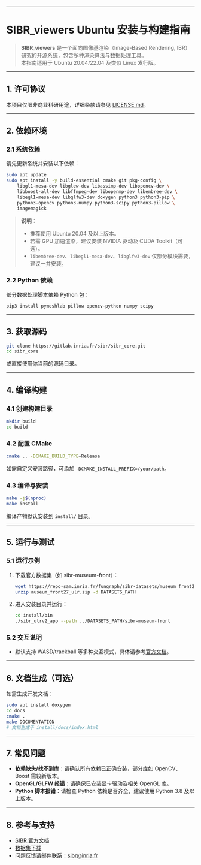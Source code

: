 

---

# SIBR_viewers Ubuntu 安装与构建指南

> **SIBR_viewers** 是一个面向图像基渲染（Image-Based Rendering, IBR）研究的开源系统，包含多种渲染算法与数据处理工具。  
> 本指南适用于 Ubuntu 20.04/22.04 及类似 Linux 发行版。

---

## 1. 许可协议

本项目仅限非商业科研用途，详细条款请参见 [LICENSE.md](./LICENSE.md)。

---

## 2. 依赖环境

### 2.1 系统依赖

请先更新系统并安装以下依赖：

```bash
sudo apt update
sudo apt install -y build-essential cmake git pkg-config \
    libgl1-mesa-dev libglew-dev libassimp-dev libopencv-dev \
    libboost-all-dev libffmpeg-dev libopenmp-dev libembree-dev \
    libegl1-mesa-dev libglfw3-dev doxygen python3 python3-pip \
    python3-opencv python3-numpy python3-scipy python3-pillow \
    imagemagick
```

> **说明：**
> - 推荐使用 Ubuntu 20.04 及以上版本。
> - 若需 GPU 加速渲染，建议安装 NVIDIA 驱动及 CUDA Toolkit（可选）。
> - `libembree-dev`、`libegl1-mesa-dev`、`libglfw3-dev` 仅部分模块需要，建议一并安装。

### 2.2 Python 依赖

部分数据处理脚本依赖 Python 包：

```bash
pip3 install pymeshlab pillow opencv-python numpy scipy
```

---

## 3. 获取源码

```bash
git clone https://gitlab.inria.fr/sibr/sibr_core.git
cd sibr_core
```
或直接使用你当前的源码目录。

---

## 4. 编译构建

### 4.1 创建构建目录

```bash
mkdir build
cd build
```

### 4.2 配置 CMake

```bash
cmake .. -DCMAKE_BUILD_TYPE=Release
```

如需自定义安装路径，可添加 `-DCMAKE_INSTALL_PREFIX=/your/path`。

### 4.3 编译与安装

```bash
make -j$(nproc)
make install
```

编译产物默认安装到 `install/` 目录。

---

## 5. 运行与测试

### 5.1 运行示例

1. 下载官方数据集（如 sibr-museum-front）：

    ```bash
    wget https://repo-sam.inria.fr/fungraph/sibr-datasets/museum_front27_ulr.zip
    unzip museum_front27_ulr.zip -d DATASETS_PATH
    ```

2. 进入安装目录并运行：

    ```bash
    cd install/bin
    ./sibr_ulrv2_app --path ../DATASETS_PATH/sibr-museum-front
    ```

### 5.2 交互说明

- 默认支持 WASD/trackball 等多种交互模式，具体请参考[官方文档](https://sibr.gitlabpages.inria.fr/docs/nightly/howto_sibr_useful_objects.html)。

---

## 6. 文档生成（可选）

如需生成开发文档：

```bash
sudo apt install doxygen
cd docs
cmake .
make DOCUMENTATION
# 文档生成于 install/docs/index.html
```

---

## 7. 常见问题

- **依赖缺失/找不到库**：请确认所有依赖已正确安装，部分库如 OpenCV、Boost 需较新版本。
- **OpenGL/GLFW 报错**：请确保已安装显卡驱动及相关 OpenGL 库。
- **Python 脚本报错**：请检查 Python 依赖是否齐全，建议使用 Python 3.8 及以上版本。

---

## 8. 参考与支持

- [SIBR 官方文档](https://sibr.gitlabpages.inria.fr)
- [数据集下载](https://repo-sam.inria.fr/fungraph/sibr-datasets/)
- 问题反馈请邮件联系：sibr@inria.fr

